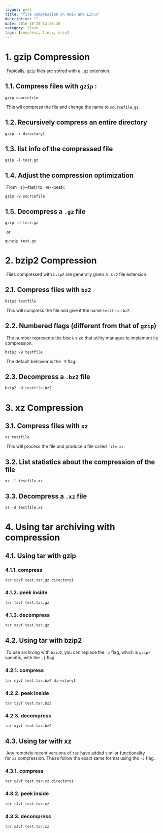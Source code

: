 ```yaml
---
layout: post
title: "file compression on Unix and Linux"
description: ""
date: 2016-10-24 13:56:10
category: linux
tags: [compress, linux, unix]
---
```


# 1. gzip Compression

​	Typically, `gzip` files are sotred with a `.gz` extension. 

## 1.1. Compress files with `gzip` :

```shell
gzip sourcefile
```

​	This wil compress the file and change the name to `sourcefile.gz`.

## 1.2. Recursively compress an entire directory

```shell
gzip -r directory1
```

## 1.3. list info of the compressed file

```shell
gzip -l test.gz
```

## 1.4. Adjust the compression optimization

​	From `-1`(--fast) to `-9`(--best):

```shell
gzip -9 sourcefile
```

## 1.5. Decompress a `.gz` file

```shell
gzip -d test.gz
```

​	or

```shell
gunzip test.gz
```



# 2. bzip2 Compression

​	Files compressed with `bzip2` are generally given a `.bz2` file extension.

## 2.1. Compress files with `bz2`

```shell
bzip2 testfile
```

​	This will compress the file and give it the name `testfile.bz2`.

## 2.2. Numbered flags (different from that of `gzip`)

​	The number represents the block size that utility manages to implement its compression.

```shell
bzip2 -9 testfile
```

​	The default behavior is the `-9` flag.

## 2.3. Decompress a `.bz2` file

```shell
bzip2 -d testfile.bz2
```



# 3. xz Compression

## 3.1. Compress files with `xz`

```shell
xz testfile
```

​	This will process the file and produce a file called `file.xz`.

## 3.2. List statistics about the compression of the file

```shell
xz -l testfile.xz
```

## 3.3. Decompress a `.xz` file

```shell
xz -d testfile.xz
```



# 4. Using tar archiving with compression

## 4.1. Using tar with gzip

### 4.1.1. compress

```shell
tar czvf test.tar.gz directory1
```

### 4.1.2. peek inside

```shell
tar tzvf test.tar.gz
```

### 4.1.3. decompress

```shell
tar xzvf test.tar.gz
```

## 4.2. Using tar with bzip2

​	To use archiving with `bzip2`, you can replace the `-z` flag, which is `gzip`-specific, with the `-j` flag.

### 4.2.1. compress 

```shell
tar cjvf test.tar.bz2 directory1
```

### 4.2.2. peek inside

```shell
tar tjvf test.tar.bz2
```

### 4.2.3. decompress

```shell
tar xjvf teat.tar.bz2
```

## 4.3. Using tar with xz

​	Any remotely recent versions of `tar` have added similar functionality for `xz` compression. These follow the exact same format using the `-J` flag.

### 4.3.1. compress

```shell
tar cJvf test.tar.xz directory1
```

### 4.3.2. peek inside

```shell
tar tJvf test.tar.xz
```

### 4.3.3. decompress

```shell
tar xJvf test.tar.xz
```

